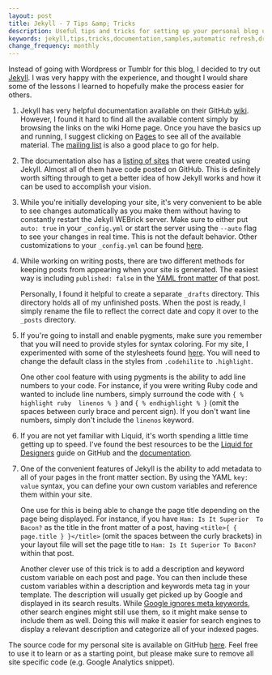 ```yaml
---
layout: post
title: Jekyll - 7 Tips &amp; Tricks
description: Useful tips and tricks for setting up your personal blog using Jekyll.
keywords: jekyll,tips,tricks,documentation,samples,automatic refresh,drafts,metadata
change_frequency: monthly
---
```


Instead of going with Wordpress or Tumblr for this blog, I decided to try out [Jekyll](https://github.com/mojombo/jekyll). I was very happy with the experience, and thought I would share some of the lessons I learned to hopefully make the process easier for others.

1. Jekyll has very helpful documentation available on their GitHub [wiki](https://github.com/mojombo/jekyll/wiki). However, I found it hard to find all the available content simply by browsing the links on the wiki Home page. Once you have the basics up and running, I suggest clicking on [Pages](https://github.com/mojombo/jekyll/wiki/_pages) to see all of the available material. The [mailing list](http://groups.google.com/group/jekyll-rb) is also a good place to go for help.

2. The documentation also has a [listing of sites](https://github.com/mojombo/jekyll/wiki/Sites) that were created using Jekyll. Almost all of them have code posted on GitHub. This is definitely worth sifting through to get a better idea of how Jekyll works and how it can be used to accomplish your vision.

3. While you're initially developing your site, it's very convenient to be able to see changes automatically as you make them without having to constantly restart the Jekyll WEBrick server. Make sure to either put `auto: true` in your `_config.yml` or start the server using the `--auto` flag to see your changes in real time. This is not the default behavior. Other customizations to your `_config.yml` can be found [here](https://github.com/mojombo/jekyll/wiki/Configuration).

4. While working on writing posts, there are two different methods for keeping 
   posts from appearing when your site is generated. The easiest way is 
   including `published: false` in the [YAML front 
   matter](https://github.com/mojombo/jekyll/wiki/YAML-Front-Matter) of that 
   post. 

   Personally, I found it helpful to create a separate `_drafts` directory. This 
   directory holds all of my unfinished posts. When the post is ready, I simply 
   rename the file to reflect the correct date and copy it over to the `_posts` 
   directory.

5. If you're going to install and enable pygments, make sure you remember that 
   you will need to provide styles for syntax coloring. For my site, I 
   experimented with some of the stylesheets found 
   [here](https://github.com/richleland/pygments-css). You will need to change 
   the default class in the styles from `.codehilite` to `.highlight`.

   One other cool feature with using pygments is the ability to add line 
   numbers to your code. For instance, if you were writing Ruby code and wanted 
   to include line numbers, simply surround the code with `{ % highlight ruby 
   linenos % }` and `{ % endhighlight % }` (omit the spaces between curly brace 
   and percent sign). If you don't want line numbers, simply don't include the 
   `linenos` keyword.

6. If you are not yet familiar with Liquid, it's worth spending a little time getting up to speed. I've found the best resources to be the [Liquid for Designers](https://github.com/tobi/liquid/wiki/liquid-for-designers) guide on GitHub and the [documentation](http://liquid.rubyforge.org/).

7. One of the convenient features of Jekyll is the ability to add metadata to 
   all of your pages in the front matter section. By using the YAML `key: 
   value` syntax, you can define your own custom variables and reference them 
   within your site.
  
   One use for this is being able to change the page title depending on 
   the page being displayed. For instance, if you have `Ham: Is It Superior 
   To Bacon?` as the title in the front matter of a post, having `<title>{ { 
    page.title } }</title>` (omit the spaces between the curly brackets) in your 
   layout file will set the page title to `Ham: Is It Superior To Bacon?` within 
   that post.
  
   Another clever use of this trick is to add a description and keyword custom 
   variable on each post and page. You can then include these custom variables 
   within a description and keywords meta tag in your template. The 
   description will usually get picked up by Google and displayed in its search 
   results. While [Google ignores meta  keywords](http://googlewebmastercentral.blogspot.com/2009/09/google-does-not-use-keywords-meta-tag.html), other search engines might still use them, so it might 
   make sense to include them as well. Doing this will make it easier for search 
   engines to display a relevant description and categorize all of your 
   indexed pages.
   
The source code for my personal site is available on GitHub [here](https://github.com/kinnetica/kinnetica.com). Feel free to use it to learn or as a starting point, but please make sure to remove all site specific code (e.g. Google Analytics snippet).